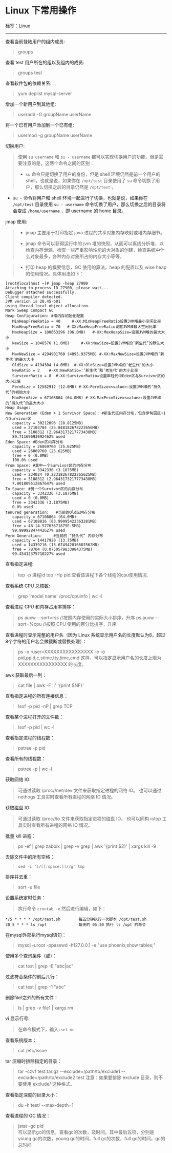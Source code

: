 # Linux 下常用操作

标签：Linux

---

查看当前登陆用户的组内成员:
> groups

查看 test 用户所在的组以及组内的成员:
> groups test

查看软件包的依赖关系:
> yum deplist mysql-server

增加一个新用户到其他组:
> useradd -G groupName userName

将一个已有用户添加到一个已有组:
> usermod -g groupName userName

切换用户:
> 使用 `su username` 和 `su - username` 都可以实现切换用户的功能，但是需要注意的是，这两个命令之间的区别：
> - `su` 命令只是切换了用户的身份，但是 shell 环境仍然是前一个用户的 shell。也就是说，如果你在 `/opt/test` 目录使用了 `su` 命令切换了用户，那么切换之后的目录仍然是 `/opt/test` 。
- `su -` 命令将用户和 shell 环境一起进行了切换，也就是说，如果你在 `/opt/test` 目录使用 `su - username` 命令切换了用户，那么切换之后的目录将会变成 `/home/username` ，即 username 的 home 目录。

jmap 使用:
> - jmap 主要用于打印指定 java 进程的共享对象内存映射或堆内存细节。
> 
> - jmap 命令可以获得运行中的 jvm 堆的快照，从而可以离线分析堆，以检查内存泄漏，检查一些严重影响性能的大对象的创建，检查系统中什么对象最多，各种内存对象所占的内存大小等等。

> - 打印 heap 的概要信息，GC 使用的算法，heap 的配置以及 wise heap 的使用情况。具体用法如下：
```shell
[root@localhost ~]# jmap -heap 27900
Attaching to process ID 27900, please wait...
Debugger attached successfully.
Client compiler detected.
JVM version is 20.45-b01
using thread-local object allocation.
Mark Sweep Compact GC
Heap Configuration: #堆内存初始化配置
   MinHeapFreeRatio = 40     #-XX:MinHeapFreeRatio设置JVM堆最小空闲比率  
   MaxHeapFreeRatio = 70   #-XX:MaxHeapFreeRatio设置JVM堆最大空闲比率  
   MaxHeapSize = 100663296 (96.0MB)   #-XX:MaxHeapSize=设置JVM堆的最大大小
   NewSize = 1048576 (1.0MB)     #-XX:NewSize=设置JVM堆的‘新生代’的默认大小
   MaxNewSize = 4294901760 (4095.9375MB) #-XX:MaxNewSize=设置JVM堆的‘新生代’的最大大小
   OldSize = 4194304 (4.0MB)  #-XX:OldSize=设置JVM堆的‘老生代’的大小
   NewRatio = 2    #-XX:NewRatio=:‘新生代’和‘老生代’的大小比率
   SurvivorRatio = 8  #-XX:SurvivorRatio=设置年轻代中Eden区与Survivor区的大小比值
   PermSize = 12582912 (12.0MB) #-XX:PermSize=<value>:设置JVM堆的‘持久代’的初始大小  
   MaxPermSize = 67108864 (64.0MB) #-XX:MaxPermSize=<value>:设置JVM堆的‘持久代’的最大大小  
Heap Usage:
New Generation (Eden + 1 Survivor Space): #新生代区内存分布，包含伊甸园区+1个Survivor区
   capacity = 30212096 (28.8125MB)
   used = 27103784 (25.848182678222656MB)
   free = 3108312 (2.9643173217773438MB)
   89.71169693092462% used
Eden Space: #Eden区内存分布
   capacity = 26869760 (25.625MB)
   used = 26869760 (25.625MB)
   free = 0 (0.0MB)
   100.0% used
From Space: #其中一个Survivor区的内存分布
   capacity = 3342336 (3.1875MB)
   used = 234024 (0.22318267822265625MB)
   free = 3108312 (2.9643173217773438MB)
   7.001809512867647% used
To Space: #另一个Survivor区的内存分布
   capacity = 3342336 (3.1875MB)
   used = 0 (0.0MB)
   free = 3342336 (3.1875MB)
   0.0% used
tenured generation:   #当前的Old区内存分布  
   capacity = 67108864 (64.0MB)
   used = 67108816 (63.99995422363281MB)
   free = 48 (4.57763671875E-5MB)
   99.99992847442627% used
Perm Generation:     #当前的 “持久代” 内存分布
   capacity = 14417920 (13.75MB)
   used = 14339216 (13.674942016601562MB)
   free = 78704 (0.0750579833984375MB)
   99.45412375710227% used
```

查看指定进程:
> top -p 进程id
> top -Hp pid:查看该进程下各个线程的cpu使用情况.

查看系统 CPU 总核数:
> grep 'model name' /proc/cpuinfo | wc -l

查看进程 CPU 和内存占用率排序：
> ps auxw --sort=rss //按照内存使用的实际大小排序，升序
> ps auxw --sort=%cpu //按照 CPU 使用的百分比排序，升序

查看进程时显示完整的用户名（因为 Linux 系统显示用户名的长度默认为8，超过8个字符的用户名会做截断或替换处理）：
> ps -o ruser=XXXXXXXXXXXXXXXX -e -o pid,ppid,c,stime,tty,time,cmd
> 这样，可以指定显示用户名的长度上限为 XXXXXXXXXXXXXXXX 的长度。

awk 获取最后一列：
> cat file | awk -F ':' '{print $NF}'

查看指定进程的所有连接信息：
> lsof -p pid -nP | grep TCP

查看某个进程打开的文件数：
> lsof -p pid | wc -l

查看指定进程的线程数：
> pstree -p pid

查看所有的线程数：
> pstree -p | wc -l

获取网络 IO:
> 可通过读取 /proc/<pid>/net/dev 文件来获取指定进程的网络 IO。
> 也可以通过 nethogs 工具实时查看所有进程的网络 IO 情况。

获取磁盘 IO:
> 可通过读取 /proc/<pid>/io 文件来获取指定进程的磁盘 IO。
> 也可以同构 iotop 工具实时查看所有进程的网络 IO 情况。

批量 kill 进程：
> ps -ef | grep zabbix | grep -v grep | awk '{print $2}' | xargs kill -9

去除文件中的所有空格：
> `sed -i 's/[[:space:]]//g' tmp`

排序并去重：
> sort -u file

设置系统定时任务：
> 执行命令 `crontab -e`
> 然后进行编辑，如下：
> 
	*/5 * * * * /opt/test.sh		每五分钟执行一次脚本 /opt/test.sh
	30 5 * * * ls /opt				每天的 05:30 执行 ls /opt 的命令

在mysql外部执行mysql语句：
> mysql -uroot -ppasswd -h127.0.0.1 -e "use phoenix;show tables;"

使用多个查询条件（或）：
> cat test | grep -E "abc|ac"

过滤符合条件的前后几行：
> cat test | grep -1 "abc"

删除file1之外的所有文件：
> ls | grep -v file1 | xargs rm

vi 显示行号:
> 在命令模式下，输入`:set nu`

查看系统版本：
> cat /etc/issue

tar 压缩时排除指定的目录：
> tar -czvf test.tar.gz --exclude=/path/to/exclude1 --exclude=/path/to/exclude2 test
> 注意：如果要排除 exclude 目录，则不要使用 exclude/ 这种格式。

查看指定深度的目录大小：
> du -h test/ --max-depth=1

查看进程的 GC 情况：
> jstat -gc pid  
> 可以显示gc的信息，查看gc的次数，及时间。其中最后五项，分别是young gc的次数，young gc的时间，full gc的次数，full gc的时间，gc的总时间
